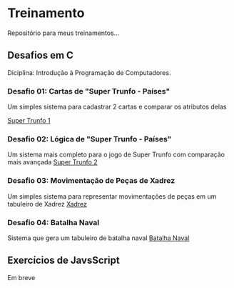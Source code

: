 # Treinamento
Repositório para meus treinamentos...

## Desafios em C
Diciplina: Introdução à Programação de Computadores.

### Desafio 01: Cartas de "Super Trunfo - Países"
Um simples sistema para cadastrar 2 cartas e comparar os atributos delas

[Super Trunfo 1](./desafios-e-c/cartasSuperTrunfo.c)

### Desafio 02: Lógica de "Super Trunfo - Países"
Um sistema mais completo para o jogo de Super Trunfo com comparação mais avançada
[Super Trunfo 2](./desafios-e-c/logicaSuperTrunfo.c)

### Desafio 03: Movimentação de Peças de Xadrez
Um simples sistema para representar movimentações de peças em um tabuleiro de Xadrez
[Xadrez](./desafios-e-c/xadrez.c)

### Desafio 04: Batalha Naval
Sistema que gera um tabuleiro de batalha naval
[Batalha Naval](./desafios-e-c/batalhaNaval.c)

## Exercícios de JavsScript
Em breve
